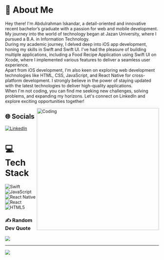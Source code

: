 # 💫 About Me
Hey there! I'm Abdulrahman Iskandar, a detail-oriented and innovative recent bachelor’s graduate with a passion for web and mobile development. My journey into the world of technology began at Jazan University, where I pursued a B.A. in Information Technology.<br>During my academic journey, I delved deep into iOS app development, honing my skills in Swift and Swift UI. I've had the pleasure of building multiple applications, including a Food Recipe Application using Swift UI on Xcode, where I implemented various features to deliver a seamless user experience.<br>Apart from iOS development, I'm also keen on exploring web development technologies like HTML, CSS, JavaScript, and React Native for cross-platform development. I strongly believe in the power of staying updated with the latest technologies to deliver high-quality applications.<br>When I'm not coding, you can find me seeking new challenges, solving problems, and expanding my horizons. Let's connect on LinkedIn and explore exciting opportunities together!

<img align="right" alt="Coding" width="400" src="https://i.pinimg.com/originals/8d/62/1f/8d621f66f551b6a39072473d52280ff0.gif">

## 🌐 Socials
[![LinkedIn](https://img.shields.io/badge/LinkedIn-%230077B5.svg?logo=linkedin&logoColor=white)](https://linkedin.com/in/abdulrahman-isk) 

# 💻 Tech Stack
![Swift](https://img.shields.io/badge/swift-F54A2A?style=for-the-badge&logo=swift&logoColor=white) ![JavaScript](https://img.shields.io/badge/javascript-%23323330.svg?style=for-the-badge&logo=javascript&logoColor=%23F7DF1E) ![React Native](https://img.shields.io/badge/react_native-%2320232a.svg?style=for-the-badge&logo=react&logoColor=%2361DAFB) ![React](https://img.shields.io/badge/react-%2320232a.svg?style=for-the-badge&logo=react&logoColor=%2361DAFB) ![HTML5](https://img.shields.io/badge/html5-%23E34F26.svg?style=for-the-badge&logo=html5&logoColor=white)

### ✍️ Random Dev Quote
![](https://quotes-github-readme.vercel.app/api?type=horizontal&theme=radical)

---
[![](https://visitcount.itsvg.in/api?id=Abdulrahmanisk&icon=0&color=0)](https://visitcount.itsvg.in)

<!-- Proudly created with GPRM ( https://gprm.itsvg.in ) -->
